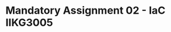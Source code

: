 <!-- A README.md file explaining:
* How to use the Terraform scripts
* Any pre-requisites or dependencies
* A terraform.tfvars file containing values for all the input variables.
* Output screenshots showing the successful workflow and the deployed infrastructure. Remember to destroy resources when you are done. -->

# Mandatory Assignment 02 - IaC IIKG3005

